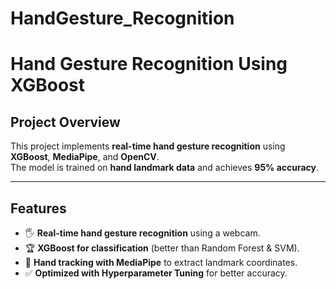 # HandGesture_Recognition
# Hand Gesture Recognition Using XGBoost

## Project Overview
This project implements **real-time hand gesture recognition** using **XGBoost**, **MediaPipe**, and **OpenCV**.  
The model is trained on **hand landmark data** and achieves **95% accuracy**.

---

## Features
- 🖐️ **Real-time hand gesture recognition** using a webcam.  
- 🏆 **XGBoost for classification** (better than Random Forest & SVM).  
- 🎯 **Hand tracking with MediaPipe** to extract landmark coordinates.  
- ✅ **Optimized with Hyperparameter Tuning** for better accuracy.  


